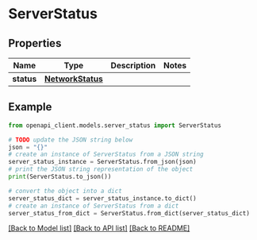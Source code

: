 # ServerStatus


## Properties

Name | Type | Description | Notes
------------ | ------------- | ------------- | -------------
**status** | [**NetworkStatus**](NetworkStatus.md) |  | 

## Example

```python
from openapi_client.models.server_status import ServerStatus

# TODO update the JSON string below
json = "{}"
# create an instance of ServerStatus from a JSON string
server_status_instance = ServerStatus.from_json(json)
# print the JSON string representation of the object
print(ServerStatus.to_json())

# convert the object into a dict
server_status_dict = server_status_instance.to_dict()
# create an instance of ServerStatus from a dict
server_status_from_dict = ServerStatus.from_dict(server_status_dict)
```
[[Back to Model list]](../README.md#documentation-for-models) [[Back to API list]](../README.md#documentation-for-api-endpoints) [[Back to README]](../README.md)


